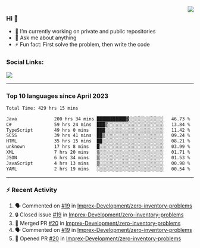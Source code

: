 <!--
<a href="https://wuffy.eu">
  <img align="right" src="https://github.com/ngloader/ngloader/blob/devcard/devcard.png" height="410" width="300" alt="NgLoader's Dev Card"/>
</a>
-->

<a href="https://wuffy.eu">
  <img align="right" src="https://github-readme-stats.vercel.app/api?username=ngloader&count_private=true&include_all_commits=true&show_icons=true&hide_rank=true&theme=dracula" />
</a>

### Hi 👋
- 🔭 I’m currently working on private and public repositories
- 💬 Ask me about anything
- ⚡ Fun fact: First solve the problem, then write the code

### Social Links:
<a href="https://discord.gg/jUtRU5Q">
  <img src="https://dcbadge.vercel.app/api/shield/128286216708685824?style=flat&theme=clean&compact=true" />
</a>

<!--
---

<div>
  <img src="https://github-readme-stats.vercel.app/api/wakatime?username=NgLoader&api_domain=wakapi.wuffy.dev&bg_color=282a36&title_color=ff6e96&icon_color=2F855A&text_color=ffffff&custom_title=Week%20Stats&layout=compact" />
</div>

---

<div>
  <img height="170" align="left" src="https://github-readme-stats.vercel.app/api?username=ngloader&count_private=true&include_all_commits=true&show_icons=true&theme=dracula" />
  <img src="https://github-readme-stats.vercel.app/api/top-langs/?username=ngloader&layout=compact&theme=dracula" />
</div>

---

<a href="https://github.com/ryo-ma/github-profile-trophy">
  <img width=800 src="https://github-profile-trophy.vercel.app/?username=ngloader&column=8&theme=dracula&no-frame=true"/>
</a>
-->

---

### Top 10 languages since April 2023

<!--START_SECTION:waka-->

```txt
Total Time: 429 hrs 15 mins

Java              200 hrs 34 mins ███████████▓░░░░░░░░░░░░░   46.73 %
C#                59 hrs 24 mins  ███▒░░░░░░░░░░░░░░░░░░░░░   13.84 %
TypeScript        49 hrs 0 mins   ███░░░░░░░░░░░░░░░░░░░░░░   11.42 %
SCSS              39 hrs 41 mins  ██▒░░░░░░░░░░░░░░░░░░░░░░   09.24 %
HTML              35 hrs 15 mins  ██░░░░░░░░░░░░░░░░░░░░░░░   08.21 %
unknown           17 hrs 8 mins   █░░░░░░░░░░░░░░░░░░░░░░░░   03.99 %
XML               7 hrs 20 mins   ▒░░░░░░░░░░░░░░░░░░░░░░░░   01.71 %
JSON              6 hrs 34 mins   ▒░░░░░░░░░░░░░░░░░░░░░░░░   01.53 %
JavaScript        4 hrs 13 mins   ▒░░░░░░░░░░░░░░░░░░░░░░░░   00.98 %
YAML              2 hrs 19 mins   ░░░░░░░░░░░░░░░░░░░░░░░░░   00.54 %
```

<!--END_SECTION:waka-->

---

### :zap: Recent Activity
<!--START_SECTION:activity-->
1. 🗣 Commented on [#19](https://github.com/Imprex-Development/zero-inventory-problems/issues/19#issuecomment-2016230310) in [Imprex-Development/zero-inventory-problems](https://github.com/Imprex-Development/zero-inventory-problems)
2. 🔒 Closed issue [#19](https://github.com/Imprex-Development/zero-inventory-problems/issues/19) in [Imprex-Development/zero-inventory-problems](https://github.com/Imprex-Development/zero-inventory-problems)
3. 🎉 Merged PR [#20](https://github.com/Imprex-Development/zero-inventory-problems/pull/20) in [Imprex-Development/zero-inventory-problems](https://github.com/Imprex-Development/zero-inventory-problems)
4. 🗣 Commented on [#19](https://github.com/Imprex-Development/zero-inventory-problems/issues/19#issuecomment-2016196032) in [Imprex-Development/zero-inventory-problems](https://github.com/Imprex-Development/zero-inventory-problems)
5. 💪 Opened PR [#20](https://github.com/Imprex-Development/zero-inventory-problems/pull/20) in [Imprex-Development/zero-inventory-problems](https://github.com/Imprex-Development/zero-inventory-problems)
<!--END_SECTION:activity-->
